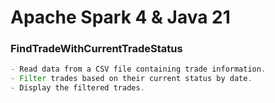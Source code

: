 # Apache Spark 4 & Java 21 

### FindTradeWithCurrentTradeStatus
```java
- Read data from a CSV file containing trade information.
- Filter trades based on their current status by date.
- Display the filtered trades.
```

